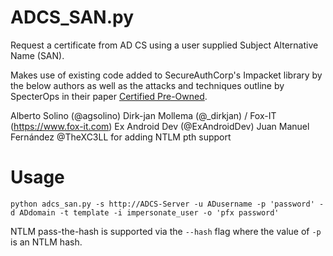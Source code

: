 # ADCS_SAN.py

Request a certificate from AD CS using a user supplied Subject Alternative Name (SAN).

Makes use of existing code added to SecureAuthCorp's Impacket library by the below authors as well as the attacks and techniques outline by SpecterOps in their paper [Certified Pre-Owned](https://www.specterops.io/assets/resources/Certified_Pre-Owned.pdf).

Alberto Solino (@agsolino)
Dirk-jan Mollema (@_dirkjan) / Fox-IT (https://www.fox-it.com)
Ex Android Dev (@ExAndroidDev)
Juan Manuel Fernández @TheXC3LL for adding NTLM pth support

# Usage

    python adcs_san.py -s http://ADCS-Server -u ADusername -p 'password' -d ADdomain -t template -i impersonate_user -o 'pfx password'

NTLM pass-the-hash is supported via the `--hash` flag where the value of `-p` is an NTLM hash.
